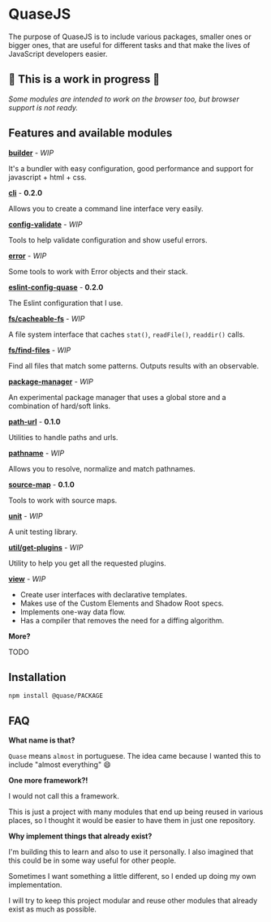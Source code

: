 # QuaseJS

<!--[Documentation](/docs) | [Install](#installation)-->

The purpose of QuaseJS is to include various packages, smaller ones or bigger ones, that are useful for different tasks and that make the lives of JavaScript developers easier.

## :construction: This is a work in progress :construction:

*Some modules are intended to work on the browser too, but browser support is not ready.*

## Features and available modules

**[builder](packages/builder)** - *WIP*

It's a bundler with easy configuration, good performance and support for javascript + html + css.

**[cli](packages/cli)** - **0.2.0**

Allows you to create a command line interface very easily.

**[config-validate](packages/config-validate)** - *WIP*

Tools to help validate configuration and show useful errors.

**[error](packages/error)** - *WIP*

Some tools to work with Error objects and their stack.

**[eslint-config-quase](packages/eslint-config-quase)** - **0.2.0**

The Eslint configuration that I use.

**[fs/cacheable-fs](packages/fs/cacheable-fs)** - *WIP*

A file system interface that caches `stat()`, `readFile()`, `readdir()` calls.

**[fs/find-files](packages/fs/find-files)** - *WIP*

Find all files that match some patterns. Outputs results with an observable.

**[package-manager](packages/package-manager)** - *WIP*

An experimental package manager that uses a global store and a combination of hard/soft links.

**[path-url](packages/path-url)** - **0.1.0**

Utilities to handle paths and urls.

**[pathname](packages/pathname)** - *WIP*

Allows you to resolve, normalize and match pathnames.

**[source-map](packages/source-map)** - **0.1.0**

Tools to work with source maps.

**[unit](packages/unit)** - *WIP*

A unit testing library.

**[util/get-plugins](packages/util/get-plugins)** - *WIP*

Utility to help you get all the requested plugins.

**[view](packages/view)** - *WIP*

- Create user interfaces with declarative templates.
- Makes use of the Custom Elements and Shadow Root specs.
- Implements one-way data flow.
- Has a compiler that removes the need for a diffing algorithm.

**More?**

TODO

## Installation

````
npm install @quase/PACKAGE
````

## FAQ

**What name is that?**

`Quase` means `almost` in portuguese. The idea came because I wanted this to include "almost everything" :smile:

**One more framework?!**

I would not call this a framework.

This is just a project with many modules that end up being reused in various places, so I thought it would be easier to have them in just one repository.

**Why implement things that already exist?**

I'm building this to learn and also to use it personally. I also imagined that this could be in some way useful for other people.

Sometimes I want something a little different, so I ended up doing my own implementation.

I will try to keep this project modular and reuse other modules that already exist as much as possible.
